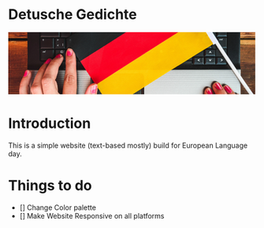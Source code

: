 # Detusche Gedichte
![Poems](Untitled.png)

# Introduction
This is a simple website (text-based mostly) build for European Language day. 

# Things to do
- [] Change Color palette
- [] Make Website Responsive on all platforms
